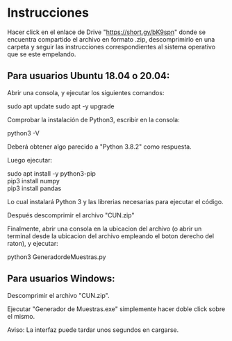   # Instrucciones
  
Hacer click en el enlace de Drive "https://short.gy/bK9spn" donde se encuentra compartido el archivo en formato .zip,   descomprimirlo en una carpeta y seguir las instrucciones correspondientes al sistema operativo que se este empelando.


## Para usuarios Ubuntu 18.04 o 20.04:

Abrir una consola, y ejecutar los siguientes comandos:

sudo apt update
sudo apt -y upgrade

Comprobar la instalación de Python3, escribir en la consola:  

python3 -V

Deberá obtener algo parecido a "Python 3.8.2" como respuesta.

Luego ejecutar:

sudo apt install -y python3-pip  
pip3 install numpy  
pip3 install  pandas  

Lo cual instalará Python 3 y las librerias necesarias para ejecutar el código.

Después descomprimir el archivo "CUN.zip"

Finalmente, abrir una consola en la ubicacion del archivo (o abrir un terminal desde la ubicacion del archivo empleando el boton derecho del raton), y ejecutar:

python3 GeneradordeMuestras.py


## Para usuarios Windows:

Descomprimir el archivo "CUN.zip". 

Ejecutar "Generador de Muestras.exe" simplemente hacer doble click sobre el mismo. 

Aviso: La interfaz puede tardar unos segundos en cargarse.
